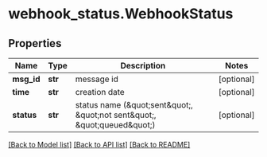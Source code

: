 # webhook_status.WebhookStatus

## Properties
Name | Type | Description | Notes
------------ | ------------- | ------------- | -------------
**msg_id** | **str** | message id | [optional] 
**time** | **str** | creation date | [optional] 
**status** | **str** | status name (\&quot;sent\&quot;, \&quot;not sent\&quot;, \&quot;queued\&quot;) | [optional] 

[[Back to Model list]](../README.md#documentation-for-models) [[Back to API list]](../README.md#documentation-for-api-endpoints) [[Back to README]](../README.md)


